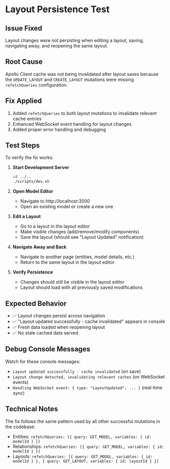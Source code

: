# Layout Persistence Test

## Issue Fixed
Layout changes were not persisting when editing a layout, saving, navigating away, and reopening the same layout.

## Root Cause
Apollo Client cache was not being invalidated after layout saves because the `UPDATE_LAYOUT` and `CREATE_LAYOUT` mutations were missing `refetchQueries` configuration.

## Fix Applied
1. Added `refetchQueries` to both layout mutations to invalidate relevant cache entries
2. Enhanced WebSocket event handling for layout changes
3. Added proper error handling and debugging

## Test Steps
To verify the fix works:

1. **Start Development Server**
   ```bash
   cd ../..
   ./scripts/dev.sh
   ```

2. **Open Model Editor**
   - Navigate to http://localhost:3000
   - Open an existing model or create a new one

3. **Edit a Layout**
   - Go to a layout in the layout editor
   - Make visible changes (add/remove/modify components)
   - Save the layout (should see "Layout Updated" notification)

4. **Navigate Away and Back**
   - Navigate to another page (entities, model details, etc.)
   - Return to the same layout in the layout editor

5. **Verify Persistence**
   - Changes should still be visible in the layout editor
   - Layout should load with all previously saved modifications

## Expected Behavior
- ✅ Layout changes persist across navigation
- ✅ "Layout updated successfully - cache invalidated" appears in console
- ✅ Fresh data loaded when reopening layout
- ✅ No stale cached data served

## Debug Console Messages
Watch for these console messages:
- `Layout updated successfully - cache invalidated` (on save)
- `Layout change detected, invalidating relevant caches` (on WebSocket events)
- `Handling WebSocket event: { type: "LayoutUpdated", ... }` (real-time sync)

## Technical Notes
The fix follows the same pattern used by all other successful mutations in the codebase:
- Entities: `refetchQueries: [{ query: GET_MODEL, variables: { id: modelId } }]`
- Relationships: `refetchQueries: [{ query: GET_MODEL, variables: { id: modelId } }]`
- Layouts: `refetchQueries: [{ query: GET_MODEL, variables: { id: modelId } }, { query: GET_LAYOUT, variables: { id: layoutId } }]`
